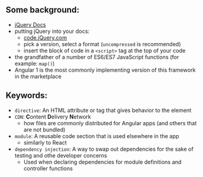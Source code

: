 ## Some background:
- [jQuery Docs](jQuery.com)
- putting jQuery into your docs:
    - [code.jQuery.com](code.jQuery.com)
    - pick a version, select a format (`uncompressed` is recommended)
    - insert the block of code in a `<script>` tag at the top of your code 
- the grandfather of a number of ES6/ES7 JavaScript functions (for example: `map()`)
- Angular 1 is the most commonly implementing version of this framework in the marketplace

## Keywords:
- `directive`: An HTML attribute or tag that gives behavior to the element
- `CDN`: **C**ontent **D**elivery **N**etwork
    - how files are commonly distributed for Angular apps (and others that are not bundled)
- `module`: A reusable code section that is used elsewhere in the app
    - similarly to React
- `dependency injection`: A way to swap out dependencies for the sake of testing and othe developer concerns
    - Used when declaring dependencies for module definitions and controller functions